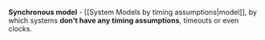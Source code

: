 **Synchronous model** - [[System Models by timing assumptions|model]], by which systems **don't have any timing assumptions**, timeouts or even clocks.
